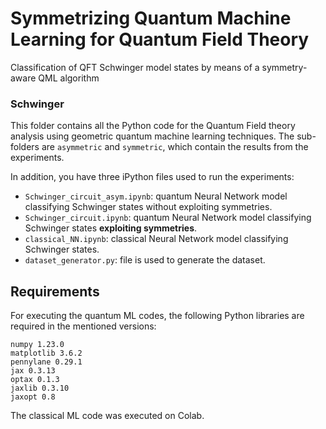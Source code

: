 # Symmetrizing Quantum Machine Learning for Quantum Field Theory

Classification of QFT Schwinger model states by means of a symmetry-aware QML algorithm

### Schwinger
This folder contains all the Python code for the Quantum Field theory analysis using geometric quantum machine learning techniques. The sub-folders are `asymmetric` and `symmetric`, which contain the results from the experiments.

In addition, you have three iPython files used to run the experiments:

- `Schwinger_circuit_asym.ipynb`: quantum Neural Network model classifying Schwinger states without exploiting symmetries.
- `Schwinger_circuit.ipynb`: quantum Neural Network model classifying Schwinger states **exploiting symmetries**.
- `classical_NN.ipynb`: classical Neural Network model classifying Schwinger states.
- `dataset_generator.py`: file is used to generate the dataset.

## Requirements

For executing the quantum ML codes, the following Python libraries are required in the mentioned versions:
```
numpy 1.23.0
matplotlib 3.6.2
pennylane 0.29.1
jax 0.3.13
optax 0.1.3
jaxlib 0.3.10
jaxopt 0.8
```

The classical ML code was executed on Colab.
